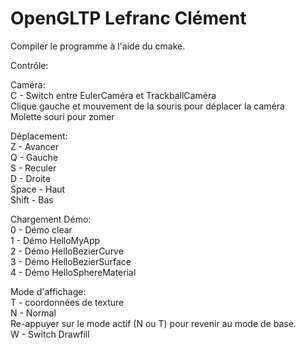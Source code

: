 # OpenGLTP Lefranc Clément  

Compiler le programme à l'aide du cmake.  

Contrôle:  

  Caméra:  
    C - Switch entre EulerCaméra et TrackballCaméra  
    Clique gauche et mouvement de la souris pour déplacer la caméra  
    Molette souri pour zomer
  
  Déplacement:  
    Z - Avancer  
    Q - Gauche  
    S - Reculer  
    D - Droite  
    Space - Haut  
    Shift - Bas  
    
  Chargement Démo:  
    0 - Démo clear  
    1 - Démo HelloMyApp  
    2 - Démo HelloBezierCurve  
    3 - Démo HelloBezierSurface  
    4 - Démo HelloSphereMaterial  

  Mode d'affichage:  
    T - coordonnées de texture  
    N - Normal  
    Re-appuyer sur le mode actif (N ou T) pour revenir au mode de base.  
    W - Switch Drawfill  
    

    
  
